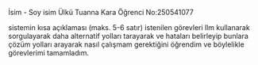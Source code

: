 İsim - Soy isim  Ülkü Tuanna Kara 
Öğrenci No:250541077

sistemin kısa açıklaması (maks. 5-6 satır)
istenilen görevleri llm kullanarak sorgulayarak daha alternatif yolları tarayarak ve hataları belirleyip bunlara çözüm yolları arayarak nasıl çalışmam gerektiğini öğrendim ve böylelikle görevlerimi tamamladım.
